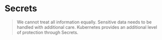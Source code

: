 <!-- .slide: data-background="../img/background/why.jpg" -->
# Secrets


<!-- .slide: data-background="img/secrets.jpeg" -->
> We cannot treat all information equally. Sensitive data needs to be handled with additional care. Kubernetes provides an additional level of protection through Secrets.
